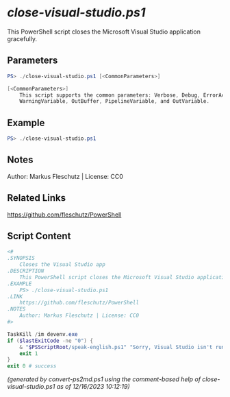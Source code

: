*close-visual-studio.ps1*
================

This PowerShell script closes the Microsoft Visual Studio application gracefully.

Parameters
----------
```powershell
PS> ./close-visual-studio.ps1 [<CommonParameters>]

[<CommonParameters>]
    This script supports the common parameters: Verbose, Debug, ErrorAction, ErrorVariable, WarningAction, 
    WarningVariable, OutBuffer, PipelineVariable, and OutVariable.
```

Example
-------
```powershell
PS> ./close-visual-studio.ps1

```

Notes
-----
Author: Markus Fleschutz | License: CC0

Related Links
-------------
https://github.com/fleschutz/PowerShell

Script Content
--------------
```powershell
<#
.SYNOPSIS
	Closes the Visual Studio app
.DESCRIPTION
	This PowerShell script closes the Microsoft Visual Studio application gracefully.
.EXAMPLE
	PS> ./close-visual-studio.ps1
.LINK
	https://github.com/fleschutz/PowerShell
.NOTES
	Author: Markus Fleschutz | License: CC0
#>

TaskKill /im devenv.exe
if ($lastExitCode -ne "0") {
	& "$PSScriptRoot/speak-english.ps1" "Sorry, Visual Studio isn't running."
	exit 1
}
exit 0 # success
```

*(generated by convert-ps2md.ps1 using the comment-based help of close-visual-studio.ps1 as of 12/16/2023 10:12:19)*
